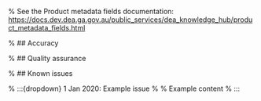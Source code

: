 % See the Product metadata fields documentation: https://docs.dev.dea.ga.gov.au/public_services/dea_knowledge_hub/product_metadata_fields.html

% ## Accuracy

% ## Quality assurance

% ## Known issues

% :::{dropdown} 1 Jan 2020: Example issue
%
% Example content
% :::

